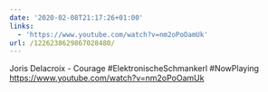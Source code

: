 ```yaml
---
date: '2020-02-08T21:17:26+01:00'
links:
  - 'https://www.youtube.com/watch?v=nm2oPoOamUk'
url: /1226238629867028480/
---
```

Joris Delacroix - Courage #ElektronischeSchmankerl #NowPlaying https://www.youtube.com/watch?v=nm2oPoOamUk
